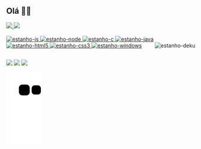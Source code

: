 ## Olá 👋:mask:

<div>
  <a href="https://github.com/estanho">
  <img height="180em" src="https://github-readme-stats.vercel.app/api?username=estanho&show_icons=true&theme=merko&include_all_commits=true&count_private=true"/>
  <img height="180em" src="https://github-readme-stats.vercel.app/api/top-langs/?username=estanho&layout=compact&langs_count=7&theme=merko"/>
</div>
<div style="display: inline_block"><br>
  <img alt="estanho-js" src="https://img.shields.io/badge/JavaScript-43853D?style=for-the-badge&logo=javascript&logoColor=white">
  <img alt="estanho-node" src="https://img.shields.io/badge/Node.js-43853D?style=for-the-badge&logo=node.js&logoColor=white">
  <img alt="estanho-c" src="https://img.shields.io/badge/C-43853D?style=for-the-badge&logo=c&logoColor=white">
  <img alt="estanho-java" src="https://img.shields.io/badge/Java-43853D?style=for-the-badge&logo=java&logoColor=white">
  <img alt="estanho-html5" src="https://img.shields.io/badge/HTML5-43853D?style=for-the-badge&logo=html5&logoColor=white">
  <img alt="estanho-css3" src="https://img.shields.io/badge/CSS3-43853D?style=for-the-badge&logo=css3&logoColor=white">
  <img alt="estanho-windows" src="https://img.shields.io/badge/Windows-43853D?style=for-the-badge&logo=windows&logoColor=white">
  <img align="right" alt="estanho-deku" src="https://cdn.discordapp.com/attachments/551507327652462602/884178526100660254/oie_52248571Weesjn0.gif">
</div>
  
  ##
 
<div> 
  <!--
	<a href="https://www.youtube.com/channel/UC_-uuuZbY0AAt9CViNzvc-Q" target="_blank"><img src="https://img.shields.io/badge/YouTube-FF0000?style=for-the-badge&logo=youtube&logoColor=white" target="_blank"></a>
	<a href="https://instagram.com/rafaballerini" target="_blank"><img src="https://img.shields.io/badge/-Instagram-%23E4405F?style=for-the-badge&logo=instagram&logoColor=white" target="_blank"></a>
	<a href="https://discord.gg/pDbY76q8Qf" target="_blank"><img src="https://img.shields.io/badge/Discord-7289DA?style=for-the-badge&logo=discord&logoColor=white" target="_blank"></a> 
  -->
 	<a href="https://www.twitch.tv/estanhoeu" target="_blank"><img src="https://img.shields.io/badge/Twitch-9146FF?style=for-the-badge&logo=twitch&logoColor=white" target="_blank"></a>
  <a href = "mailto:pedroh.rosag@gmail.com"><img src="https://img.shields.io/badge/Gmail-D14836?style=for-the-badge&logo=gmail&logoColor=white" target="_blank"></a>
  <a href="https://www.linkedin.com/in/pedrohrosag/" target="_blank"><img src="https://img.shields.io/badge/-LinkedIn-%230077B5?style=for-the-badge&logo=linkedin&logoColor=white" target="_blank"></a>
 
  ![Snake animation](https://github.com/estanho/estanho/blob/output/github-contribution-grid-snake.svg)
 
</div>
